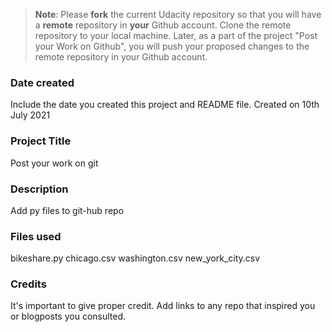 >**Note**: Please **fork** the current Udacity repository so that you will have a **remote** repository in **your** Github account. Clone the remote repository to your local machine. Later, as a part of the project "Post your Work on Github", you will push your proposed changes to the remote repository in your Github account.

### Date created
Include the date you created this project and README file.
Created on 10th July 2021

### Project Title
Post your work on git

### Description
Add py files to git-hub repo
### Files used
bikeshare.py
chicago.csv
washington.csv
new_york_city.csv

### Credits
It's important to give proper credit. Add links to any repo that inspired you or blogposts you consulted.


